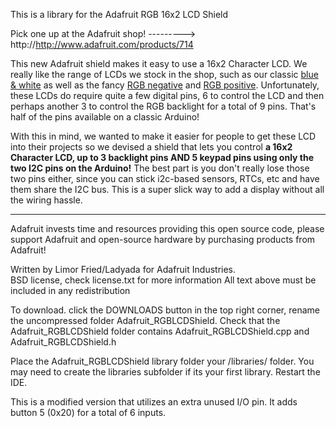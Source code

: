 This is a library for the Adafruit RGB 16x2 LCD Shield 

Pick one up at the Adafruit shop!
  ---------> http://http://www.adafruit.com/products/714

This new Adafruit shield makes it easy to use a 16x2 Character LCD. We really like the range of LCDs we stock in the shop, such as our classic <a href="http://www.adafruit.com/products/181">blue & white</a> as well as the fancy <a href="http://www.adafruit.com/products/399">RGB negative</a> and <a href="http://www.adafruit.com/products/398">RGB positive</a>. Unfortunately, these LCDs do require quite a few digital pins, 6 to control the LCD and then perhaps another 3 to control the RGB backlight for a total of 9 pins. That's half of the pins available on a classic Arduino! 

With this in mind, we wanted to make it easier for people to get these LCD into their projects so we devised a shield that lets you control <b>a 16x2 Character LCD, up to 3 backlight pins AND 5 keypad pins using only the two I2C pins on the Arduino!</b> The best part is you don't really lose those two pins either, since you can stick i2c-based sensors, RTCs, etc and have them share the I2C bus. This is a super slick way to add a display without all the wiring hassle.

<hr>

Adafruit invests time and resources providing this open source code, 
please support Adafruit and open-source hardware by purchasing 
products from Adafruit!

Written by Limor Fried/Ladyada  for Adafruit Industries.  
BSD license, check license.txt for more information
All text above must be included in any redistribution

To download. click the DOWNLOADS button in the top right corner, rename the uncompressed folder Adafruit_RGBLCDShield. Check that the Adafruit_RGBLCDShield folder contains Adafruit_RGBLCDShield.cpp and Adafruit_RGBLCDShield.h

Place the Adafruit_RGBLCDShield library folder your <arduinosketchfolder>/libraries/ folder. You may need to create the libraries subfolder if its your first library. Restart the IDE.

This is a modified version that utilizes an extra unused I/O pin.
It adds button 5 (0x20) for a total of 6 inputs.